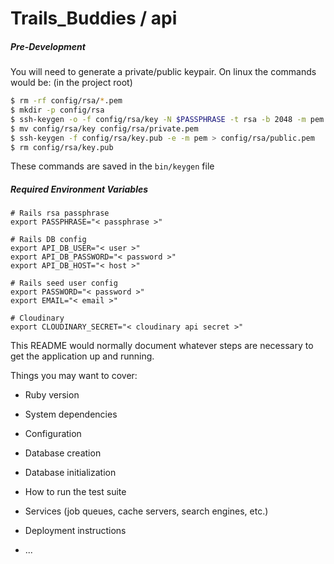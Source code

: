 # Trails_Buddies / **api**

##### Pre-Development
You will need to generate a private/public keypair. On linux the commands would be: (in the project root)
```bash
$ rm -rf config/rsa/*.pem
$ mkdir -p config/rsa
$ ssh-keygen -o -f config/rsa/key -N $PASSPHRASE -t rsa -b 2048 -m pem
$ mv config/rsa/key config/rsa/private.pem
$ ssh-keygen -f config/rsa/key.pub -e -m pem > config/rsa/public.pem
$ rm config/rsa/key.pub
```

These commands are saved in the `bin/keygen` file


##### Required Environment Variables
```
# Rails rsa passphrase
export PASSPHRASE="< passphrase >"

# Rails DB config
export API_DB_USER="< user >"
export API_DB_PASSWORD="< password >"
export API_DB_HOST="< host >"

# Rails seed user config
export PASSWORD="< password >"
export EMAIL="< email >"

# Cloudinary
export CLOUDINARY_SECRET="< cloudinary api secret >"
```

This README would normally document whatever steps are necessary to get the
application up and running.

Things you may want to cover:

* Ruby version

* System dependencies

* Configuration

* Database creation

* Database initialization

* How to run the test suite

* Services (job queues, cache servers, search engines, etc.)

* Deployment instructions

* ...
